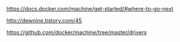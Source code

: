 https://docs.docker.com/machine/get-started/#where-to-go-next

http://dewnine.tistory.com/45

https://github.com/docker/machine/tree/master/drivers

